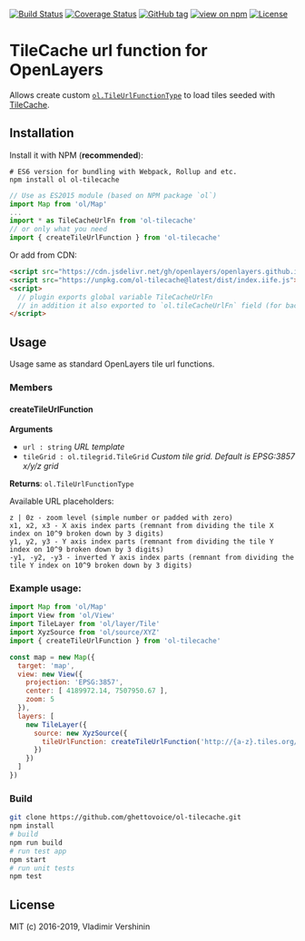 [![Build Status](https://travis-ci.org/ghettovoice/ol-tilecache.svg?branch=master)](https://travis-ci.org/ghettovoice/ol-tilecache)
[![Coverage Status](https://coveralls.io/repos/github/ghettovoice/ol-tilecache/badge.svg?branch=master)](https://coveralls.io/github/ghettovoice/ol-tilecache?branch=master)
[![GitHub tag](https://img.shields.io/github/tag/ghettovoice/ol-tilecache.svg)](https://github.com/ghettovoice/ol-tilecache/releases)
[![view on npm](http://img.shields.io/npm/v/ol-tilecache.svg)](https://www.npmjs.org/package/ol-tilecache)
[![License](https://img.shields.io/github/license/ghettovoice/ol-tilecache.svg)](https://github.com/ghettovoice/ol-tilecache/blob/master/LICENSE)

# TileCache url function for OpenLayers

Allows create custom [`ol.TileUrlFunctionType`](http://openlayers.org/en/latest/apidoc/ol.html#.TileUrlFunctionType) to load tiles 
seeded with [TileCache](http://tilecache.org/).

## Installation

Install it with NPM (**recommended**):

```shell
# ES6 version for bundling with Webpack, Rollup and etc.
npm install ol ol-tilecache
```

```js
// Use as ES2015 module (based on NPM package `ol`)
import Map from 'ol/Map'
...
import * as TileCacheUrlFn from 'ol-tilecache'
// or only what you need
import { createTileUrlFunction } from 'ol-tilecache'
```

Or add from CDN:

```html
<script src="https://cdn.jsdelivr.net/gh/openlayers/openlayers.github.io@master/en/v6.0.0/build/ol.js"></script>
<script src="https://unpkg.com/ol-tilecache@latest/dist/index.iife.js"></script>
<script>
  // plugin exports global variable TileCacheUrlFn
  // in addition it also exported to `ol.tileCacheUrlFn` field (for backward compatibility).
</script>
```

## Usage

Usage same as standard OpenLayers tile url functions.

### Members

#### createTileUrlFunction
**Arguments**

* `url : string` _URL template_
* `tileGrid : ol.tilegrid.TileGrid` _Custom tile grid. Default is EPSG:3857 x/y/z grid_
    
**Returns**: `ol.TileUrlFunctionType`

Available URL placeholders:
```
z | 0z - zoom level (simple number or padded with zero)
x1, x2, x3 - X axis index parts (remnant from dividing the tile X index on 10^9 broken down by 3 digits)
y1, y2, y3 - Y axis index parts (remnant from dividing the tile Y index on 10^9 broken down by 3 digits)
-y1, -y2, -y3 - inverted Y axis index parts (remnant from dividing the tile Y index on 10^9 broken down by 3 digits)
```
    
### Example usage:

```js
import Map from 'ol/Map'
import View from 'ol/View'
import TileLayer from 'ol/layer/Tile'
import XyzSource from 'ol/source/XYZ'
import { createTileUrlFunction } from 'ol-tilecache'

const map = new Map({
  target: 'map',
  view: new View({
    projection: 'EPSG:3857',
    center: [ 4189972.14, 7507950.67 ],
    zoom: 5
  }),
  layers: [
    new TileLayer({
      source: new XyzSource({
        tileUrlFunction: createTileUrlFunction('http://{a-z}.tiles.org/{0z}/{x1}/{x2}/{x3}/{-y1}/{-y2}/{-y3}.png')
      })
    })
  ]
})

```

### Build

```bash
git clone https://github.com/ghettovoice/ol-tilecache.git
npm install
# build
npm run build
# run test app
npm start
# run unit tests
npm test
```

## License

MIT (c) 2016-2019, Vladimir Vershinin
